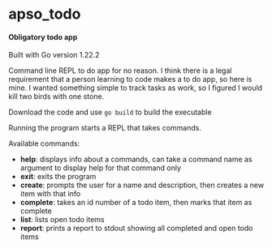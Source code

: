 # apso_todo

#### Obligatory todo app

Built with Go version 1.22.2

Command line REPL to do app for no reason. I think there is a legal requirement that a person learning to code makes a to do app, so here is mine. I wanted something simple to track tasks as work, so I figured I would kill two birds with one stone.

Download the code and use ```go build``` to build the executable

Running the program starts a REPL that takes commands.

Available commands:
* __help__: displays info about a commands, can take a command name as argument to display help for that command only
* __exit__: exits the program
* __create__: prompts the user for a name and description, then creates a new item with that info
* __complete__: takes an id number of a todo item, then marks that item as complete
* __list__: lists open todo items
* __report__: prints a report to stdout showing all completed and open todo items